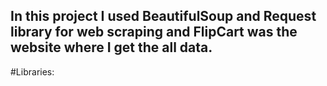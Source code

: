 ## In this project I used BeautifulSoup and Request library for web scraping and FlipCart was the website where I get the all data.

#Libraries:
